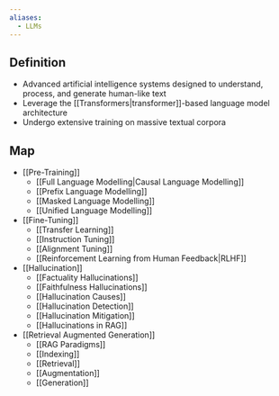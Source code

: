 ```yaml
---
aliases:
  - LLMs
---
```


## Definition

- Advanced artificial intelligence systems designed to understand, process, and generate human-like text
- Leverage the [[Transformers|transformer]]-based language model architecture
- Undergo extensive training on massive textual corpora


## Map

- [[Pre-Training]]
	- [[Full Language Modelling|Causal Language Modelling]]
	- [[Prefix Language Modelling]]
	- [[Masked Language Modelling]]
	- [[Unified Language Modelling]]
- [[Fine-Tuning]]
	- [[Transfer Learning]]
	- [[Instruction Tuning]]
	- [[Alignment Tuning]]
	- [[Reinforcement Learning from Human Feedback|RLHF]]
- [[Hallucination]]
	- [[Factuality Hallucinations]]
	- [[Faithfulness Hallucinations]]
	- [[Hallucination Causes]]
	- [[Hallucination Detection]]
	- [[Hallucination Mitigation]]
	- [[Hallucinations in RAG]]
- [[Retrieval Augmented Generation]]
	- [[RAG Paradigms]]
	- [[Indexing]]
	- [[Retrieval]]
	- [[Augmentation]]
	- [[Generation]]
